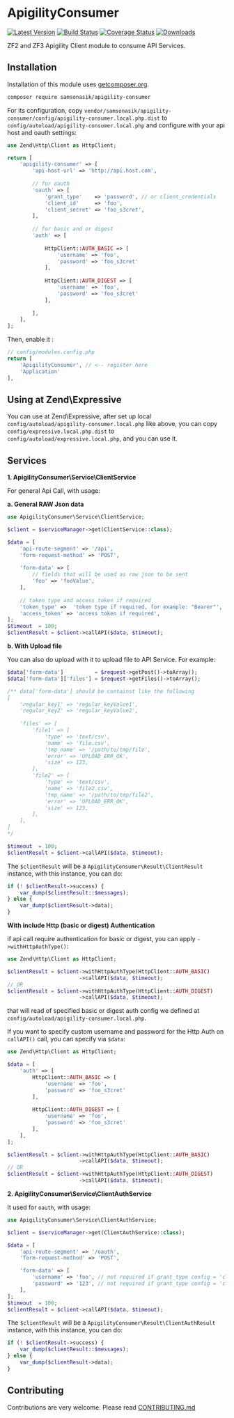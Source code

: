ApigilityConsumer
=================

[![Latest Version](https://img.shields.io/github/release/samsonasik/ApigilityConsumer.svg?style=flat-square)](https://github.com/samsonasik/ApigilityConsumer/releases)
[![Build Status](https://travis-ci.org/samsonasik/ApigilityConsumer.svg?branch=master)](https://travis-ci.org/samsonasik/ApigilityConsumer)
[![Coverage Status](https://coveralls.io/repos/github/samsonasik/ApigilityConsumer/badge.svg?branch=master)](https://coveralls.io/github/samsonasik/ApigilityConsumer?branch=master)
[![Downloads](https://img.shields.io/packagist/dt/samsonasik/apigility-consumer.svg?style=flat-square)](https://packagist.org/packages/samsonasik/apigility-consumer)

ZF2 and ZF3 Apigility Client module to consume API Services. 

Installation
------------

Installation of this module uses [getcomposer.org](composer).

```sh
composer require samsonasik/apigility-consumer
```

For its configuration, copy `vendor/samsonasik/apigility-consumer/config/apigility-consumer.local.php.dist` to `config/autoload/apigility-consumer.local.php` and configure with your api host and oauth settings:

```php
use Zend\Http\Client as HttpClient;

return [
    'apigility-consumer' => [
        'api-host-url' => 'http://api.host.com',
        
        // for oauth
        'oauth' => [
            'grant_type'    => 'password', // or client_credentials
            'client_id'     => 'foo',
            'client_secret' => 'foo_s3cret',
        ],
        
        // for basic and or digest
        'auth' => [
            
            HttpClient::AUTH_BASIC => [
                'username' => 'foo',
                'password' => 'foo_s3cret'
            ],
            
            HttpClient::AUTH_DIGEST => [
                'username' => 'foo',
                'password' => 'foo_s3cret'
            ],
            
        ],
    ],
];
```

Then, enable it :
```php
// config/modules.config.php
return [
    'ApigilityConsumer', // <-- register here
    'Application'
],
```

Using at Zend\Expressive
------------------------
You can use at Zend\Expressive, after set up local `config/autoload/apigility-consumer.local.php` like above, you can copy `config/expressive.local.php.dist` to `config/autoload/expressive.local.php`, and you can use it.


Services
--------

**1. ApigilityConsumer\Service\ClientService**

For general Api Call, with usage:

**a. General RAW Json data**

```php
use ApigilityConsumer\Service\ClientService;

$client = $serviceManager->get(ClientService::class);

$data = [
    'api-route-segment' => '/api', 
    'form-request-method' => 'POST',
    
    'form-data' => [
        // fields that will be used as raw json to be sent
        'foo' => 'fooValue',
    ],
    
    // token type and access token if required
    'token_type' =>  'token type if required, for example: "Bearer"',
    'access_token' => 'access token if required',
];
$timeout  = 100;
$clientResult = $client->callAPI($data, $timeout);
```

**b. With Upload file**

You can also do upload with it to upload file to API Service. For example:

```php
$data['form-data']          = $request->getPost()->toArray();
$data['form-data']['files'] = $request->getFiles()->toArray();

/** data['form-data'] should be containst like the following
[
    'regular_key1' => 'regular_keyValue1',
    'regular_key2' => 'regular_keyValue2',
    
    'files' => [
        'file1' => [
            'type' => 'text/csv',
            'name' => 'file.csv',
            'tmp_name' => '/path/to/tmp/file',
            'error' => 'UPLOAD_ERR_OK',
            'size' => 123,
        ],
        'file2' => [
            'type' => 'text/csv',
            'name' => 'file2.csv',
            'tmp_name' => '/path/to/tmp/file2',
            'error' => 'UPLOAD_ERR_OK',
            'size' => 123,
        ],
    ],
]
*/

$timeout  = 100;
$clientResult = $client->callAPI($data, $timeout);
```

The `$clientResult` will be a `ApigilityConsumer\Result\ClientResult` instance, with this instance, you can do:

```php
if (! $clientResult->success) {
    var_dump($clientResult::$messages);
} else {
    var_dump($clientResult->data);
}
```

**With include Http (basic or digest) Authentication**

if api call require authentication for basic or digest, you can apply `->withHttpAuthType()`:

```php
use Zend\Http\Client as HttpClient;

$clientResult = $client->withHttpAuthType(HttpClient::AUTH_BASIC)
                       ->callAPI($data, $timeout);
// OR
$clientResult = $client->withHttpAuthType(HttpClient::AUTH_DIGEST)
                       ->callAPI($data, $timeout);
```

that will read of specified basic or digest auth config we defined at `config/autoload/apigility-consumer.local.php`.

If you want to specify custom username and password for the Http Auth on `callAPI()` call, you can specify via `$data`:

```php
use Zend\Http\Client as HttpClient;

$data = [
    'auth' => [
        HttpClient::AUTH_BASIC => [
            'username' => 'foo',
            'password' => 'foo_s3cret'
        ],
        
        HttpClient::AUTH_DIGEST => [
            'username' => 'foo',
            'password' => 'foo_s3cret'
        ],
    ],
];

$clientResult = $client->withHttpAuthType(HttpClient::AUTH_BASIC)
                       ->callAPI($data, $timeout);
// OR
$clientResult = $client->withHttpAuthType(HttpClient::AUTH_DIGEST)
                       ->callAPI($data, $timeout);
```

**2. ApigilityConsumer\Service\ClientAuthService**

It used for `oauth`, with usage:

```php
use ApigilityConsumer\Service\ClientAuthService;

$client = $serviceManager->get(ClientAuthService::class);

$data = [
    'api-route-segment' => '/oauth',
    'form-request-method' => 'POST',

    'form-data' => [
        'username' => 'foo', // not required if grant_type config = 'client_credentials' 
        'password' => '123', // not required if grant_type config = 'client_credentials' 
    ],
];
$timeout  = 100;
$clientResult = $client->callAPI($data, $timeout);
```

The `$clientResult` will be a `ApigilityConsumer\Result\ClientAuthResult` instance, with this instance, you can do:

```php
if (! $clientResult->success) {
    var_dump($clientResult::$messages);
} else {
    var_dump($clientResult->data);
}
```

Contributing
------------
Contributions are very welcome. Please read [CONTRIBUTING.md](https://github.com/samsonasik/ApigilityConsumer/blob/master/CONTRIBUTING.md)

